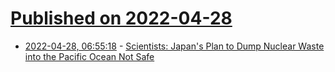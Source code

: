 # [Published on 2022-04-28](index.md)

* [2022-04-28, 06:55:18](https://news.ycombinator.com/item?id=31189504) - [Scientists: Japan's Plan to Dump Nuclear Waste into the Pacific Ocean Not Safe](https://www.civilbeat.org/2022/04/scientists-japans-plan-to-dump-nuclear-waste-into-the-pacific-ocean-may-not-be-safe/)

